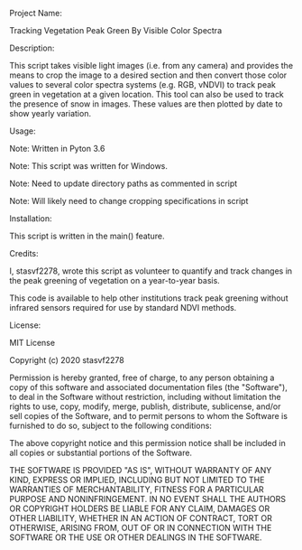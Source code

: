 Project Name:

Tracking Vegetation Peak Green By Visible Color Spectra

Description:

This script takes visible light images (i.e. from any camera) and provides the means to crop the image to a desired section and then convert those color values to several color spectra systems (e.g. RGB, vNDVI) to track peak green in vegetation at a given location. This tool can also be used to track the presence of snow in images. These values are then plotted by date to show yearly variation.

Usage:

Note: Written in Pyton 3.6

Note: This script was written for Windows.

Note: Need to update directory paths as commented in script

Note: Will likely need to change cropping specifications in script

Installation:

This script is written in the main() feature.

Credits:

I, stasvf2278, wrote this script as volunteer to quantify and track changes in the peak greening of vegetation on a year-to-year basis.

This code is available to help other institutions track peak greening without infrared sensors required for use by standard NDVI methods.

License:

MIT License

Copyright (c) 2020 stasvf2278

Permission is hereby granted, free of charge, to any person obtaining a copy
of this software and associated documentation files (the "Software"), to deal
in the Software without restriction, including without limitation the rights
to use, copy, modify, merge, publish, distribute, sublicense, and/or sell
copies of the Software, and to permit persons to whom the Software is
furnished to do so, subject to the following conditions:

The above copyright notice and this permission notice shall be included in all
copies or substantial portions of the Software.

THE SOFTWARE IS PROVIDED "AS IS", WITHOUT WARRANTY OF ANY KIND, EXPRESS OR
IMPLIED, INCLUDING BUT NOT LIMITED TO THE WARRANTIES OF MERCHANTABILITY,
FITNESS FOR A PARTICULAR PURPOSE AND NONINFRINGEMENT. IN NO EVENT SHALL THE
AUTHORS OR COPYRIGHT HOLDERS BE LIABLE FOR ANY CLAIM, DAMAGES OR OTHER
LIABILITY, WHETHER IN AN ACTION OF CONTRACT, TORT OR OTHERWISE, ARISING FROM,
OUT OF OR IN CONNECTION WITH THE SOFTWARE OR THE USE OR OTHER DEALINGS IN THE
SOFTWARE.
